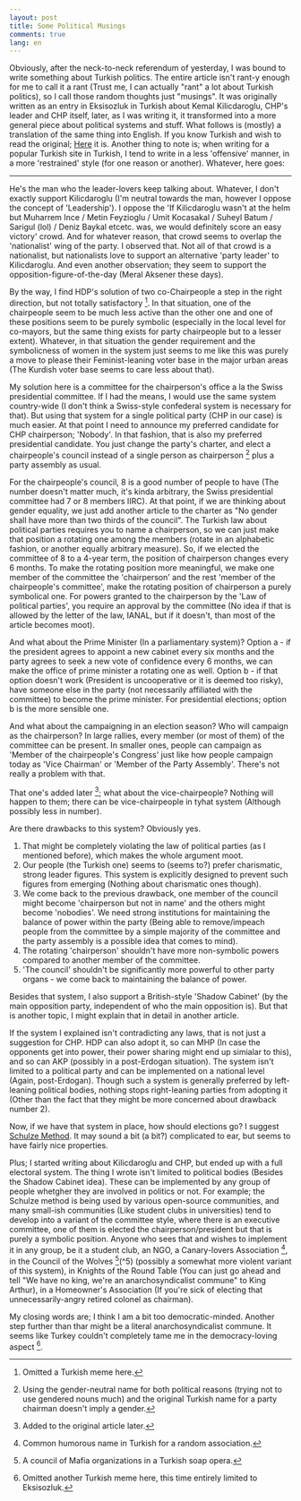 ```yaml
---
layout: post
title: Some Political Musings
comments: true
lang: en
---
```


Obviously, after the neck-to-neck referendum of yesterday, I was bound to write something about Turkish politics. The entire article isn't rant-y enough for me to call it a rant (Trust me, I can actually "rant" a lot about Turkish politics), so I call those random thoughts just "musings". It was originally written as an entry in Eksisozluk in Turkish about Kemal Kilicdaroglu, CHP's leader and CHP itself, later, as I was writing it, it transformed into a more general piece about political systems and stuff. What follows is (mostly) a translation of the same thing into English. If you know Turkish and wish to read the original; [Here](https://eksisozluk.com/entry/67528620) it is. Another thing to note is; when writing for a popular Turkish site in Turkish, I tend to write in a less 'offensive' manner, in a more 'restrained' style (for one reason or another). Whatever, here goes:

---

He's the man who the leader-lovers keep talking about. Whatever, I don't exactly support Kilicdaroglu (I'm neutral towards the man, however I oppose the concept of 'Leadership'). I oppose the 'If Kilicdaroglu wasn't at the helm but Muharrem Ince / Metin Feyzioglu / Umit Kocasakal / Suheyl Batum / Sarigul (lol) / Deniz Baykal etcetc. was, we would definitely score an easy victory' crowd. And for whatever reason, that crowd seems to overlap the 'nationalist' wing of the party. I observed that. Not all of that crowd is a nationalist, but nationalists love to support an alternative 'party leader' to Kilicdaroglu. And even another observation; they seem to support the opposition-figure-of-the-day (Meral Aksener these days).

By the way, I find HDP's solution of two co-Chairpeople a step in the right direction, but not totally satisfactory [^1]. In that situation, one of the chairpeople seem to be much less active than the other one and one of these positions seem to be purely symbolic (especially in the local level for co-mayors, but the same thing exists for party chairpeople but to a lesser extent). Whatever, in that situation the gender requirement and the symbolicness of women in the system just seems to me like this was purely a move to please their Feminist-leaning voter base in the major urban areas (The Kurdish voter base seems to care less about that).

My solution here is a committee for the chairperson's office a la the Swiss presidential committee. If I had the means, I would use the same system country-wide (I don't think a Swiss-style confederal system is necessary for that). But using that system for a single political party (CHP in our case) is much easier. At that point I need to announce my preferred candidate for CHP chairperson; 'Nobody'. In that fashion, that is also my preferred presidential candidate. You just change the party's charter, and elect a chairpeople's council instead of a single person as chairperson [^2] plus a party assembly as usual.

For the chairpeople's council, 8 is a good number of people to have (The number doesn't matter much, it's kinda arbitrary, the Swiss presidential committee had 7 or 8 members IIRC). At that point, if we are thinking about gender equality, we just add another article to the charter as "No gender shall have more than two thirds of the council". The Turkish law about political parties requires you to name a chairperson, so we can just make that position a rotating one among the members (rotate in an alphabetic fashion, or another equally arbitrary measure). So, if we elected the committee of 8 to a 4-year term, the position of chairperson changes every 6 months. To make the rotating position more meaningful, we make one member of the committee the 'chairperson' and the rest 'member of the chairpeople's committee', make the rotating position of chairperson a purely symbolical one. For powers granted to the chairperson by the 'Law of political parties', you require an approval by the committee (No idea if that is allowed by the letter of the law, IANAL, but if it doesn't, than most of the article becomes moot).

And what about the Prime Minister (In a parliamentary system)? Option a - if the president agrees to appoint a new cabinet every six months and the party agrees to seek a new vote of confidence every 6 months, we can make the office of prime minister a rotating one as well. Option b - if that option doesn't work (President is uncooperative or it is deemed too risky), have someone else in the party (not necessarily affiliated with the committee) to become the prime minister. For presidential elections; option b is the more sensible one.

And what about the campaigning in an election season? Who will campaign as the chairperson? In large rallies, every member (or most of them) of the committee can be present. In smaller ones, people can campaign as 'Member of the chairpeople's Congress' just like how people campaign today as 'Vice Chairman' or 'Member of the Party Assembly'. There's not really a problem with that.

That one's added later [^3]; what about the vice-chairpeople? Nothing will happen to them; there can be vice-chairpeople in tyhat system (Although possibly less in number).

Are there drawbacks to this system? Obviously yes.

1. That might be completely violating the law of political parties (as I mentioned before), which makes the whole argument moot.
2. Our people (the Turkish one) seems to (seems to?) prefer charismatic, strong leader figures. This system is explicitly designed to prevent such figures from emerging (Nothing about charismatic ones though).
3. We come back to the previous drawback, one member of the council might become 'chairperson but not in name' and the others might become 'nobodies'. We need strong institutions for maintaining the balance of power within the party (Being able to remove/impeach people from the committee by a simple majority of the committee and the party assembly is a possible idea that comes to mind).
4. The rotating 'chairperson' shouldn't have more non-symbolic powers compared to another member of the committee.
5. 'The council' shouldn't be significantly more powerful to other party organs - we come back to maintaining the balance of power.

Besides that system, I also support a British-style 'Shadow Cabinet' (by the main opposition party, independent of who the main opposition is). But that is another topic, I might explain that in detail in another article.

If the system I explained isn't contradicting any laws, that is not just a suggestion for CHP. HDP can also adopt it, so can MHP (In case the opponents get into power, their power sharing might end up simialar to this), and so can AKP (possibly in a post-Erdogan situation). The system isn't limited to a political party and can be implemented on a national level (Again, post-Erdogan). Though such a system is generally preferred by left-leaning political bodies, nothing stops right-leaning parties from adopting it (Other than the fact that they might be more concerned about drawback number 2).

Now, if we have that system in place, how should elections go? I suggest [Schulze Method](https://en.wikipedia.org/wiki/Schulze_method). It may sound a bit (a bit?) complicated to ear, but seems to have fairly nice properties.

Plus; I started writing about Kilicdaroglu and CHP, but ended up with a full electoral system. The thing I wrote isn't limited to political bodies (Besides the Shadow Cabinet idea). These can be implemented by any group of people whetgher they are involved in politics or not. For example; the Schulze method is being used by various open-source communities, and many small-ish communities (Like student clubs in universities) tend to develop into a variant of the committee style, where there is an executive committee, one of them is elected the chairperson/president but that is purely a symbolic position. Anyone who sees that and wishes to implement it in any group, be it a student club, an NGO, a Canary-lovers Association [^4], in the Council of the Wolves [^5](^5) (possibly a somewhat more violent variant of this system), in Knights of the Round Table (You can just go ahead and tell "We have no king, we're an anarchosyndicalist commune" to King Arthur), in a Homeowner's Association (If you're sick of electing that unnecessarily-angry retired colonel as chairman). 

My closing words are; I think I am a bit too democratic-minded. Another step further than thar might be a literal anarchosyndicalist commune. It seems like Turkey couldn't completely tame me in the democracy-loving aspect [^6].

[^1]: Omitted a Turkish meme here.

[^2]: Using the gender-neutral name for both political reasons (trying not to use gendered nouns much) and the original Turkish name for a party chairman doesn't imply a gender.

[^3]: Added to the original article later.

[^4]: Common humorous name in Turkish for a random association.

[^5]: A council of Mafia organizations in a Turkish soap opera.

[^6]: Omitted another Turkish meme here, this time entirely limited to Eksisozluk.
